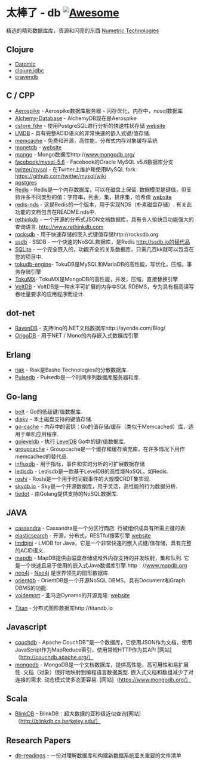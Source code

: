 太棒了 -  db [![Awesome](https://cdn.rawgit.com/sindresorhus/awesome/d7305f38d29fed78fa85652e3a63e154dd8e8829/media/badge.svg)](https://github.com/sindresorhus/awesome)
=========
精选的精彩数据库库，资源和闪亮的东西 [Numetric Technologies](https://www.numetriclabz.com/)

## Clojure

 * [Datomic](http://www.datomic.com/)
 * [clojure.jdbc](https://github.com/niwibe/clojure.jdbc)
 * [cravendb](https://github.com/robashton/cravendb)

## C / CPP
* [Aerospike](https://github.com/aerospike/aerospike-server) -  Aerospike数据库服务器 - 闪存优化，内存中，nosql数据库
* [Alchemy-Database](https://github.com/JakSprats/Alchemy-Database) -  AlchemyDB现在是Aerospike
* [cstore_fdw](https://github.com/citusdata/cstore_fdw) - 使用PostgreSQL进行分析的快速柱状存储 [website](http://citusdata.github.io/cstore_fdw/)
* [LMDB](http://symas.com/mdb/) - 具有完整ACID语义的非常快速的嵌入式键/值存储.
* [memcache](https://github.com/memcached/memcached) - 免费和开源，高性能，分布式内存对象缓存系统
* [monetdb](https://github.com/snaga/monetdb) - [website](https://www.monetdb.org/)
* [mongo](https://github.com/mongodb/mongo) -  Mongo数据库http://www.mongodb.org/
* [facebook/mysql-5.6](https://github.com/facebook/mysql-5.6) -  Facebook的Oracle MySQL v5.6数据库分支
* [twitter/mysql](https://github.com/twitter/mysql) - 在Twitter上维护和使用MySQL fork https://github.com/twitter/mysql/wiki
* [postgres](https://github.com/postgres/postgres)
* [Redis](https://github.com/antirez/redis)   -  Redis是一个内存数据库，可以在磁盘上保留.  数据模型是键值，但支持许多不同类型的值：字符串，列表，集，排序集，哈希值 [website](http://redis.io)
* [redis-nds](https://github.com/mpalmer/redis/tree/nds-2.6)   - 这是Redis的一个版本，用于实现NDS（朴素磁盘存储）.  有关此功能的文档包含在README.nds中.
* [rethinkdb](https://github.com/rethinkdb/rethinkdb)   - 一个开源的分布式JSON文档数据库，具有令人愉快且功能强大的查询语言.  http://www.rethinkdb.com
* [rocksdb](https://github.com/facebook/rocksdb) - 用于快速存储的嵌入式键值存储http://rocksdb.org
* [ssdb](https://github.com/ideawu/ssdb) -  SSDB  - 一个快速的NoSQL数据库，是Redis http://ssdb.io的替代品
* [SQLite](http://www.sqlite.org/) - 一个完全嵌入的，功能齐全的关系数据库，只需几百kk就可以包含在您的项目中.
* [tokudb-engine](https://github.com/Tokutek/tokudb-engine)-  TokuDB是MySQL和MariaDB的高性能，写优化，压缩，事务存储引擎
* [TokuMX](https://github.com/Tokutek/mongo)-  TokuMX是MongoDB的高性能，并发，压缩，直接替换引擎
* [VoltDB](https://github.com/VoltDB/voltdb/) -  VoltDB是一种水平可扩展的内存中SQL RDBMS，专为具有极高读写吞吐量要求的应用程序而设计.


## dot-net

* [RavenDB](https://github.com/ravendb/ravendb) - 支持linq的.NET文档数据库http://ayende.com/Blog/
* [OrigoDB](http://dev.origodb.com) - 用于NET / Mono的内存嵌入式数据库引擎

## Erlang

* [riak](https://github.com/basho/riak) -  Riak是Basho Technologies的分散数据库.
* [Pulsedb](http://pulsedb.io) -  Pulsedb是一个时间序列数据库服务器和库.

## Go-lang

* [bolt](https://github.com/boltdb/bolt) -  Go的低级键/值数据库.
* [diskv](https://github.com/peterbourgon/diskv) - 本土磁盘支持的键值存储.
* [go-cache](https://github.com/pmylund/go-cache) - 内存中的密钥：Go的值存储/缓存（类似于Memcached）库，适用于单机应用程序.
* [goleveldb](https://github.com/syndtr/goleveldb) - 执行 [LevelDB](https://code.google.com/p/leveldb/) Go中的键/值数据库.
* [groupcache](https://github.com/golang/groupcache) -  Groupcache是​​一个缓存和缓存填充库，在许多情况下用作memcached的替代品.
* [influxdb](https://github.com/influxdb/influxdb) - 用于指标，事件和实时分析的可扩展数据存储
* [ledisdb](https://github.com/siddontang/ledisdb) -  Ledisdb是一款基于LevelDB的高性能NoSQL，如Redis.
* [roshi](https://github.com/soundcloud/roshi/) -  Roshi是一个用于时间戳事件的大规模CRDT集实现.
* [skydb.io](https://github.com/skydb/sky) -  Sky是一个开源数据库，用于灵活，高性能的行为数据分析.
* [tiedot](https://github.com/HouzuoGuo/tiedot) - 由Golang提供支持的NoSQL数据库.



## JAVA
* [cassandra](https://github.com/apache/cassandra)   -  Cassandra是一个分区行商店.  行被组织成具有所需主键的表.
* [elasticsearch](https://github.com/elasticsearch/elasticsearch) - 开源，分布式，RESTful搜索引擎 [website](http://elasticsearch.org)
* [lmdbjni](https://github.com/deephacks/lmdbjni) -  LMDB for Java，它是一个非常快速的嵌入式键/值存储，具有完整的ACID语义.
* [mapdb](https://github.com/jankotek/MapDB)   -  MapDB提供由磁盘存储或堆外内存支持的并发映射，集和队列.  它是一个快速且易于使用的嵌入式Java数据库引擎.http：//www.mapdb.org
* [neo4j](https://github.com/neo4j/neo4j) - [Neo4j](http://neo4j.org) 是世界领先的图形数据库.
* [orientdb](https://github.com/orientechnologies/orientdb) -  OrientDB是一个开源NoSQL DBMS，具有Document和Graph DBMS的功能.
* [voldemort](https://github.com/voldemort/voldemort) - 亚马逊Dynamo的开源克隆. [website](http://project-voldemort.com)
- [Titan](https://github.com/thinkaurelius/titan) - 分布式图形数据库http://titandb.io


## Javascript
* [couchdb](https://github.com/apache/couchdb) -  Apache CouchDB™是一个数据库，它使用JSON作为文档，使用JavaScript作为MapReduce索引，使用常规HTTP作为其API [网站]（http://couchdb.apache.org/）
* [mongodb](https://github.com/mongodb/mongo)   -  MongoDB是一个文档数据库，提供高性能，高可用性和易扩展性.  文档（对象）很好地映射到编程语言数据类型.  嵌入式文档和数组减少了对连接的需求.  动态模式使多态更容易.  [网站]（https://www.mongodb.org/）



## Scala
* [BlinkDB](https://github.com/sameeragarwal/blinkdb) -  BlinkDB：​​超大数据的亚秒级近似查询[网站]（http://blinkdb.cs.berkeley.edu/）

## Research Papers
* [db-readings](https://github.com/rxin/db-readings) - 一份对理解数据库和构建新数据系统至关重要的文件清单
